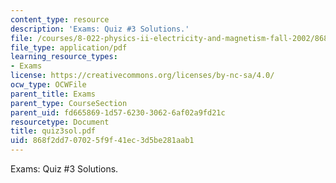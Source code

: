 ```yaml
---
content_type: resource
description: 'Exams: Quiz #3 Solutions.'
file: /courses/8-022-physics-ii-electricity-and-magnetism-fall-2002/868f2dd707025f9f41ec3d5be281aab1_quiz3sol.pdf
file_type: application/pdf
learning_resource_types:
- Exams
license: https://creativecommons.org/licenses/by-nc-sa/4.0/
ocw_type: OCWFile
parent_title: Exams
parent_type: CourseSection
parent_uid: fd665869-1d57-6230-3062-6af02a9fd21c
resourcetype: Document
title: quiz3sol.pdf
uid: 868f2dd7-0702-5f9f-41ec-3d5be281aab1
---
```

Exams: Quiz #3 Solutions.